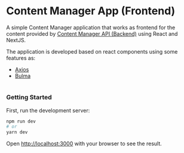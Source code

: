 
# Content Manager App (Frontend)

A simple Content Manager application that works as frontend for the content provided by [Content Manager API (Backend)](https://github.com/JRamos29/content-manager-app-api) using React and NextJS.

The application is developed based on react components using some features as:

- [Axios](https://axios-http.com/docs/intro)
- [Bulma](https://bulma.io/)

#

### Getting Started

First, run the development server:

```bash
npm run dev
# or
yarn dev
```

Open [http://localhost:3000](http://localhost:3000) with your browser to see the result.

